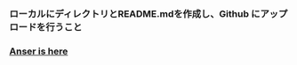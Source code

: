 ### ローカルにディレクトリとREADME.mdを作成し、Github にアップロードを行うこと

### [Anser is here][1]

[1]: https://github.com/ryotogashi/class-material-github/blob/master/answers/answer2.md
